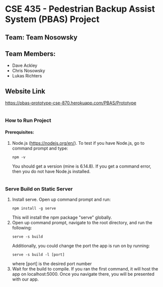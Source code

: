# CSE 435 - Pedestrian Backup Assist System (PBAS) Project
## Team: Team Nosowsky
## Team Members:
- Dave Ackley
- Chris Nosowsky
- Lukas Richters

## Website Link
https://pbas-prototype-cse-870.herokuapp.com/PBAS/Prototype

#

### How to Run Project
#### Prerequisites:
1. Node.js (https://nodejs.org/en/). To test if you have Node.js, go to command prompt and type:
    ```
    npm -v
    ```
     You should get a version (mine is 6.14.8). If you get a command error, then you do not have Node.js installed.

#

### Serve Build on Static Server
1. Install serve. Open up command prompt and run:
    ```
    npm install -g serve
    ```
    This will install the npm package "serve" globally.
2. Open up command prompt, navigate to the root directory, and run the following:
    ```
    serve -s build
    ```
    Additionally, you could change the port the app is run on by running:
    ```
    serve -s build -l [port]
    ```
    where [port] is the desired port number
3. Wait for the build to compile. If you ran the first command, it will host the app on localhost:5000. Once you navigate there, you will be presented with our app.

